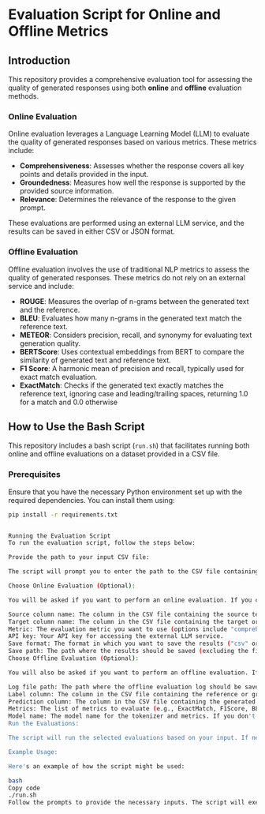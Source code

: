 # Evaluation Script for Online and Offline Metrics

## Introduction

This repository provides a comprehensive evaluation tool for assessing the quality of generated responses using both **online** and **offline** evaluation methods.

### Online Evaluation

Online evaluation leverages a Language Learning Model (LLM) to evaluate the quality of generated responses based on various metrics. These metrics include:

- **Comprehensiveness**: Assesses whether the response covers all key points and details provided in the input.
- **Groundedness**: Measures how well the response is supported by the provided source information.
- **Relevance**: Determines the relevance of the response to the given prompt.

These evaluations are performed using an external LLM service, and the results can be saved in either CSV or JSON format.

### Offline Evaluation

Offline evaluation involves the use of traditional NLP metrics to assess the quality of generated responses. These metrics do not rely on an external service and include:

- **ROUGE**: Measures the overlap of n-grams between the generated text and the reference.
- **BLEU**: Evaluates how many n-grams in the generated text match the reference text.
- **METEOR**: Considers precision, recall, and synonymy for evaluating text generation quality.
- **BERTScore**: Uses contextual embeddings from BERT to compare the similarity of generated text and reference text.
- **F1 Score**: A harmonic mean of precision and recall, typically used for exact match evaluation.
- **ExactMatch**: Checks if the generated text exactly matches the reference text, ignoring case and leading/trailing spaces, returning 1.0 for a match and 0.0 otherwise

## How to Use the Bash Script

This repository includes a bash script (`run.sh`) that facilitates running both online and offline evaluations on a dataset provided in a CSV file.

### Prerequisites

Ensure that you have the necessary Python environment set up with the required dependencies. You can install them using:

```bash
pip install -r requirements.txt


Running the Evaluation Script
To run the evaluation script, follow the steps below:

Provide the path to your input CSV file:

The script will prompt you to enter the path to the CSV file containing the dataset you wish to evaluate.

Choose Online Evaluation (Optional):

You will be asked if you want to perform an online evaluation. If you choose "yes," you will need to provide the following details:

Source column name: The column in the CSV file containing the source text.
Target column name: The column in the CSV file containing the target or reference text.
Metric: The evaluation metric you want to use (options include "comprehensiveness," "groundedness," or "relevance").
API key: Your API key for accessing the external LLM service.
Save format: The format in which you want to save the results ("csv" or "json").
Save path: The path where the results should be saved (excluding the file extension).
Choose Offline Evaluation (Optional):

You will also be asked if you want to perform an offline evaluation. If you choose "yes," you will need to provide the following details:

Log file path: The path where the offline evaluation log should be saved, including the file extension (e.g., .log).
Label column: The column in the CSV file containing the reference or ground truth text.
Prediction column: The column in the CSV file containing the generated text to be evaluated.
Metrics: The list of metrics to evaluate (e.g., ExactMatch, F1Score, BLEUScore).
Model name: The model name for the tokenizer and metrics. If you don't specify a model, a default model (unsloth/Meta-Llama-3.1-8B-Instruct) will be used.
Run the Evaluations:

The script will run the selected evaluations based on your input. If neither online nor offline evaluation is selected, the script will notify you that no evaluation was chosen.

Example Usage:

Here's an example of how the script might be used:

bash
Copy code
./run.sh
Follow the prompts to provide the necessary inputs. The script will execute the evaluations and save the results as specified.
